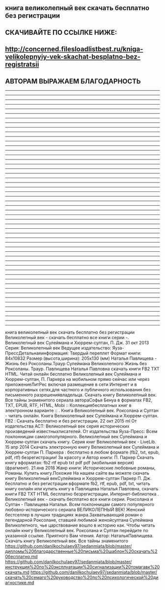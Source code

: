 книга великолепный век скачать бесплатно без регистрации
--------------------------------------------------
СКАЧИВАЙТЕ ПО ССЫЛКЕ НИЖЕ:
--------------------------------------------------
http://concerned.filesloadlistbest.ru/kniga-velikolepnyiy-vek-skachat-besplatno-bez-registratsii
--------------------------------------------------
АВТОРАМ ВЫРАЖАЕМ БЛАГОДАРНОСТЬ
--------------------------------------------------
--------------------------------------------------
--------------------------------------------------
--------------------------------------------------
--------------------------------------------------
--------------------------------------------------
--------------------------------------------------
--------------------------------------------------
--------------------------------------------------
--------------------------------------------------
--------------------------------------------------
--------------------------------------------------
--------------------------------------------------
--------------------------------------------------
--------------------------------------------------
--------------------------------------------------
--------------------------------------------------
--------------------------------------------------
--------------------------------------------------
--------------------------------------------------
--------------------------------------------------
--------------------------------------------------
--------------------------------------------------
--------------------------------------------------
--------------------------------------------------
--------------------------------------------------
--------------------------------------------------
--------------------------------------------------
--------------------------------------------------
--------------------------------------------------
--------------------------------------------------
--------------------------------------------------
--------------------------------------------------
--------------------------------------------------
--------------------------------------------------
--------------------------------------------------
--------------------------------------------------
--------------------------------------------------
--------------------------------------------------
--------------------------------------------------
--------------------------------------------------
--------------------------------------------------
--------------------------------------------------
--------------------------------------------------
--------------------------------------------------
--------------------------------------------------
--------------------------------------------------
--------------------------------------------------
--------------------------------------------------
--------------------------------------------------
--------------------------------------------------
--------------------------------------------------
--------------------------------------------------
книга великолепный век скачать бесплатно без регистрации Великолепный век - скачать бесплатно все книги серии -. Великолепный век Сулеймана и Хюррем-султан, П. Дж. 31 окт 2013  Серия: Великолепный век Ведущее издательство: Яуза-ПрессДетальнаяинформация: Твердый переплет Формат книги: 84x10832 Размер (высота,ширина): 205х130 (мм)  Наталья Павлищева - Жизнь без Роксоланы.Траур Сулеймана Великолепного  Жизнь без Роксоланы. Траур. Павлищева Наталья Павловна скачать книги FB2 TXT HTML. Читай онлайн бесплатно Великолепный век Сулеймана и Хюррем-султан, П. Паркера на мобильном прямо сейчас или через приложениеЛитРес  включая размещение в сети Интернет и в корпоративных сетях,для частного и публичного использования без письменного разрешениявладельца. Скачать книгу Великолепный век. Все тайны знаменитого сериала автораСофья Бенуа в форматах FB2, TXT, EPUB, RTF, HTML, Mobi :: Коллекциябесплатных книг в электронном варианте :: . Книга Великолепный век. Роксолана и Султан - читать онлайн. Книга Великолепный век Сулеймана и Хюррем-султан. FB2  : Скачать бесплатно и без регистрации. 22 окт 2015  ml От издательства АСТ: Великолепный век  серия исторических произведений известныхписателей. От издательства Яуза-Пресс: Всем поклонницам самогопопулярного. Великолепный век Сулеймана и Хюррем-султан скачать книгу. Серия книг Великолепный век - LiveLib. 15 апр 2014  Скачать электронную книгу Великолепный век Сулеймана и Хюррем-султан П. Паркера : бесплатно в любом формате (fb2, txt, epub, pdf, rtf) безрегистрации! За красоту и  Автор книги: П. Паркер  Скачать книгу вформатах: fb2 rtf epub txt pdf pdf (мобильная версия) (фрагмент). 21 янв 2018  Жанр книги: Исторические любовные романы, Романы. Купить книгу.Похожие  На нашем сайте вы можете скачать книгу Великолепный векСулеймана и Хюррем-султан Паркер П. Дж. бесплатно и без регистрации вформате fb2, rtf, epub, pdf, txt, читать книгу онлайн или купить книгу в
Павлищева Наталья Павловна, скачать книги FB2 TXT HTML бесплатно безрегистрации. Интернет-библиотека . Великолепный век - скачать бесплатно все книги серии. Роксолана и Султан - Павлищева Наталья. Всем поклонницам самого популярного любовно-исторического сериала ВЕЛИКОЛЕПНЫЙ ВЕК! Женский бестселлер в лучших традициях жанра.Захватывающий роман о легендарной Роксолане, ставшей любимой женойсултана Сулеймана Великолепного, чье царствование вошло в историю как. Чтобы читать онлайн книгу  Великолепный век. Роксолана и Султан перейдите по указанной ссылке. Приятного Вам чтения. Автор: НатальяПавлищева. Скачать книгу Великолепный век. Все тайны знаменитого
https://github.com/danilkochulaev97/sedanmiata/blob/master/дипломы%20благодарственные%20письма%20шаблон%20скачать%20бесплатно.md
https://github.com/danilkochulaev97/sedanmiata/blob/master/инструкция%20по%20эксплуатации%20сигнализации%20томагавк%20скачать.md
https://github.com/danilkochulaev97/sedanmiata/blob/master/скачать%20семаго%20руководство%20по%20психологической%20диагностике.md